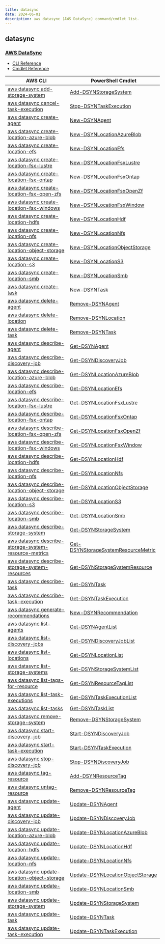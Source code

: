 ```yaml
---
title: datasync
date: 2024-06-01
description: aws datasync (AWS DataSync) command/cmdlet list.
---
```


## datasync

### [AWS DataSync](https://aws.amazon.com/datasync/)

* [CLI Reference](https://awscli.amazonaws.com/v2/documentation/api/latest/reference/datasync/index.html)
* [Cmdlet Reference](https://docs.aws.amazon.com/powershell/latest/reference/items/AWS_DataSync_cmdlets.html)

|AWS CLI|PowerShell Cmdlet|
|----|----|
|[aws datasync add-storage-system](https://awscli.amazonaws.com/v2/documentation/api/latest/reference/datasync/add-storage-system.html)|[Add-DSYNStorageSystem](https://docs.aws.amazon.com/powershell/latest/reference/items/Add-DSYNStorageSystem.html)|
|[aws datasync cancel-task-execution](https://awscli.amazonaws.com/v2/documentation/api/latest/reference/datasync/cancel-task-execution.html)|[Stop-DSYNTaskExecution](https://docs.aws.amazon.com/powershell/latest/reference/items/Stop-DSYNTaskExecution.html)|
|[aws datasync create-agent](https://awscli.amazonaws.com/v2/documentation/api/latest/reference/datasync/create-agent.html)|[New-DSYNAgent](https://docs.aws.amazon.com/powershell/latest/reference/items/New-DSYNAgent.html)|
|[aws datasync create-location-azure-blob](https://awscli.amazonaws.com/v2/documentation/api/latest/reference/datasync/create-location-azure-blob.html)|[New-DSYNLocationAzureBlob](https://docs.aws.amazon.com/powershell/latest/reference/items/New-DSYNLocationAzureBlob.html)|
|[aws datasync create-location-efs](https://awscli.amazonaws.com/v2/documentation/api/latest/reference/datasync/create-location-efs.html)|[New-DSYNLocationEfs](https://docs.aws.amazon.com/powershell/latest/reference/items/New-DSYNLocationEfs.html)|
|[aws datasync create-location-fsx-lustre](https://awscli.amazonaws.com/v2/documentation/api/latest/reference/datasync/create-location-fsx-lustre.html)|[New-DSYNLocationFsxLustre](https://docs.aws.amazon.com/powershell/latest/reference/items/New-DSYNLocationFsxLustre.html)|
|[aws datasync create-location-fsx-ontap](https://awscli.amazonaws.com/v2/documentation/api/latest/reference/datasync/create-location-fsx-ontap.html)|[New-DSYNLocationFsxOntap](https://docs.aws.amazon.com/powershell/latest/reference/items/New-DSYNLocationFsxOntap.html)|
|[aws datasync create-location-fsx-open-zfs](https://awscli.amazonaws.com/v2/documentation/api/latest/reference/datasync/create-location-fsx-open-zfs.html)|[New-DSYNLocationFsxOpenZf](https://docs.aws.amazon.com/powershell/latest/reference/items/New-DSYNLocationFsxOpenZf.html)|
|[aws datasync create-location-fsx-windows](https://awscli.amazonaws.com/v2/documentation/api/latest/reference/datasync/create-location-fsx-windows.html)|[New-DSYNLocationFsxWindow](https://docs.aws.amazon.com/powershell/latest/reference/items/New-DSYNLocationFsxWindow.html)|
|[aws datasync create-location-hdfs](https://awscli.amazonaws.com/v2/documentation/api/latest/reference/datasync/create-location-hdfs.html)|[New-DSYNLocationHdf](https://docs.aws.amazon.com/powershell/latest/reference/items/New-DSYNLocationHdf.html)|
|[aws datasync create-location-nfs](https://awscli.amazonaws.com/v2/documentation/api/latest/reference/datasync/create-location-nfs.html)|[New-DSYNLocationNfs](https://docs.aws.amazon.com/powershell/latest/reference/items/New-DSYNLocationNfs.html)|
|[aws datasync create-location-object-storage](https://awscli.amazonaws.com/v2/documentation/api/latest/reference/datasync/create-location-object-storage.html)|[New-DSYNLocationObjectStorage](https://docs.aws.amazon.com/powershell/latest/reference/items/New-DSYNLocationObjectStorage.html)|
|[aws datasync create-location-s3](https://awscli.amazonaws.com/v2/documentation/api/latest/reference/datasync/create-location-s3.html)|[New-DSYNLocationS3](https://docs.aws.amazon.com/powershell/latest/reference/items/New-DSYNLocationS3.html)|
|[aws datasync create-location-smb](https://awscli.amazonaws.com/v2/documentation/api/latest/reference/datasync/create-location-smb.html)|[New-DSYNLocationSmb](https://docs.aws.amazon.com/powershell/latest/reference/items/New-DSYNLocationSmb.html)|
|[aws datasync create-task](https://awscli.amazonaws.com/v2/documentation/api/latest/reference/datasync/create-task.html)|[New-DSYNTask](https://docs.aws.amazon.com/powershell/latest/reference/items/New-DSYNTask.html)|
|[aws datasync delete-agent](https://awscli.amazonaws.com/v2/documentation/api/latest/reference/datasync/delete-agent.html)|[Remove-DSYNAgent](https://docs.aws.amazon.com/powershell/latest/reference/items/Remove-DSYNAgent.html)|
|[aws datasync delete-location](https://awscli.amazonaws.com/v2/documentation/api/latest/reference/datasync/delete-location.html)|[Remove-DSYNLocation](https://docs.aws.amazon.com/powershell/latest/reference/items/Remove-DSYNLocation.html)|
|[aws datasync delete-task](https://awscli.amazonaws.com/v2/documentation/api/latest/reference/datasync/delete-task.html)|[Remove-DSYNTask](https://docs.aws.amazon.com/powershell/latest/reference/items/Remove-DSYNTask.html)|
|[aws datasync describe-agent](https://awscli.amazonaws.com/v2/documentation/api/latest/reference/datasync/describe-agent.html)|[Get-DSYNAgent](https://docs.aws.amazon.com/powershell/latest/reference/items/Get-DSYNAgent.html)|
|[aws datasync describe-discovery-job](https://awscli.amazonaws.com/v2/documentation/api/latest/reference/datasync/describe-discovery-job.html)|[Get-DSYNDiscoveryJob](https://docs.aws.amazon.com/powershell/latest/reference/items/Get-DSYNDiscoveryJob.html)|
|[aws datasync describe-location-azure-blob](https://awscli.amazonaws.com/v2/documentation/api/latest/reference/datasync/describe-location-azure-blob.html)|[Get-DSYNLocationAzureBlob](https://docs.aws.amazon.com/powershell/latest/reference/items/Get-DSYNLocationAzureBlob.html)|
|[aws datasync describe-location-efs](https://awscli.amazonaws.com/v2/documentation/api/latest/reference/datasync/describe-location-efs.html)|[Get-DSYNLocationEfs](https://docs.aws.amazon.com/powershell/latest/reference/items/Get-DSYNLocationEfs.html)|
|[aws datasync describe-location-fsx-lustre](https://awscli.amazonaws.com/v2/documentation/api/latest/reference/datasync/describe-location-fsx-lustre.html)|[Get-DSYNLocationFsxLustre](https://docs.aws.amazon.com/powershell/latest/reference/items/Get-DSYNLocationFsxLustre.html)|
|[aws datasync describe-location-fsx-ontap](https://awscli.amazonaws.com/v2/documentation/api/latest/reference/datasync/describe-location-fsx-ontap.html)|[Get-DSYNLocationFsxOntap](https://docs.aws.amazon.com/powershell/latest/reference/items/Get-DSYNLocationFsxOntap.html)|
|[aws datasync describe-location-fsx-open-zfs](https://awscli.amazonaws.com/v2/documentation/api/latest/reference/datasync/describe-location-fsx-open-zfs.html)|[Get-DSYNLocationFsxOpenZf](https://docs.aws.amazon.com/powershell/latest/reference/items/Get-DSYNLocationFsxOpenZf.html)|
|[aws datasync describe-location-fsx-windows](https://awscli.amazonaws.com/v2/documentation/api/latest/reference/datasync/describe-location-fsx-windows.html)|[Get-DSYNLocationFsxWindow](https://docs.aws.amazon.com/powershell/latest/reference/items/Get-DSYNLocationFsxWindow.html)|
|[aws datasync describe-location-hdfs](https://awscli.amazonaws.com/v2/documentation/api/latest/reference/datasync/describe-location-hdfs.html)|[Get-DSYNLocationHdf](https://docs.aws.amazon.com/powershell/latest/reference/items/Get-DSYNLocationHdf.html)|
|[aws datasync describe-location-nfs](https://awscli.amazonaws.com/v2/documentation/api/latest/reference/datasync/describe-location-nfs.html)|[Get-DSYNLocationNfs](https://docs.aws.amazon.com/powershell/latest/reference/items/Get-DSYNLocationNfs.html)|
|[aws datasync describe-location-object-storage](https://awscli.amazonaws.com/v2/documentation/api/latest/reference/datasync/describe-location-object-storage.html)|[Get-DSYNLocationObjectStorage](https://docs.aws.amazon.com/powershell/latest/reference/items/Get-DSYNLocationObjectStorage.html)|
|[aws datasync describe-location-s3](https://awscli.amazonaws.com/v2/documentation/api/latest/reference/datasync/describe-location-s3.html)|[Get-DSYNLocationS3](https://docs.aws.amazon.com/powershell/latest/reference/items/Get-DSYNLocationS3.html)|
|[aws datasync describe-location-smb](https://awscli.amazonaws.com/v2/documentation/api/latest/reference/datasync/describe-location-smb.html)|[Get-DSYNLocationSmb](https://docs.aws.amazon.com/powershell/latest/reference/items/Get-DSYNLocationSmb.html)|
|[aws datasync describe-storage-system](https://awscli.amazonaws.com/v2/documentation/api/latest/reference/datasync/describe-storage-system.html)|[Get-DSYNStorageSystem](https://docs.aws.amazon.com/powershell/latest/reference/items/Get-DSYNStorageSystem.html)|
|[aws datasync describe-storage-system-resource-metrics](https://awscli.amazonaws.com/v2/documentation/api/latest/reference/datasync/describe-storage-system-resource-metrics.html)|[Get-DSYNStorageSystemResourceMetric](https://docs.aws.amazon.com/powershell/latest/reference/items/Get-DSYNStorageSystemResourceMetric.html)|
|[aws datasync describe-storage-system-resources](https://awscli.amazonaws.com/v2/documentation/api/latest/reference/datasync/describe-storage-system-resources.html)|[Get-DSYNStorageSystemResource](https://docs.aws.amazon.com/powershell/latest/reference/items/Get-DSYNStorageSystemResource.html)|
|[aws datasync describe-task](https://awscli.amazonaws.com/v2/documentation/api/latest/reference/datasync/describe-task.html)|[Get-DSYNTask](https://docs.aws.amazon.com/powershell/latest/reference/items/Get-DSYNTask.html)|
|[aws datasync describe-task-execution](https://awscli.amazonaws.com/v2/documentation/api/latest/reference/datasync/describe-task-execution.html)|[Get-DSYNTaskExecution](https://docs.aws.amazon.com/powershell/latest/reference/items/Get-DSYNTaskExecution.html)|
|[aws datasync generate-recommendations](https://awscli.amazonaws.com/v2/documentation/api/latest/reference/datasync/generate-recommendations.html)|[New-DSYNRecommendation](https://docs.aws.amazon.com/powershell/latest/reference/items/New-DSYNRecommendation.html)|
|[aws datasync list-agents](https://awscli.amazonaws.com/v2/documentation/api/latest/reference/datasync/list-agents.html)|[Get-DSYNAgentList](https://docs.aws.amazon.com/powershell/latest/reference/items/Get-DSYNAgentList.html)|
|[aws datasync list-discovery-jobs](https://awscli.amazonaws.com/v2/documentation/api/latest/reference/datasync/list-discovery-jobs.html)|[Get-DSYNDiscoveryJobList](https://docs.aws.amazon.com/powershell/latest/reference/items/Get-DSYNDiscoveryJobList.html)|
|[aws datasync list-locations](https://awscli.amazonaws.com/v2/documentation/api/latest/reference/datasync/list-locations.html)|[Get-DSYNLocationList](https://docs.aws.amazon.com/powershell/latest/reference/items/Get-DSYNLocationList.html)|
|[aws datasync list-storage-systems](https://awscli.amazonaws.com/v2/documentation/api/latest/reference/datasync/list-storage-systems.html)|[Get-DSYNStorageSystemList](https://docs.aws.amazon.com/powershell/latest/reference/items/Get-DSYNStorageSystemList.html)|
|[aws datasync list-tags-for-resource](https://awscli.amazonaws.com/v2/documentation/api/latest/reference/datasync/list-tags-for-resource.html)|[Get-DSYNResourceTagList](https://docs.aws.amazon.com/powershell/latest/reference/items/Get-DSYNResourceTagList.html)|
|[aws datasync list-task-executions](https://awscli.amazonaws.com/v2/documentation/api/latest/reference/datasync/list-task-executions.html)|[Get-DSYNTaskExecutionList](https://docs.aws.amazon.com/powershell/latest/reference/items/Get-DSYNTaskExecutionList.html)|
|[aws datasync list-tasks](https://awscli.amazonaws.com/v2/documentation/api/latest/reference/datasync/list-tasks.html)|[Get-DSYNTaskList](https://docs.aws.amazon.com/powershell/latest/reference/items/Get-DSYNTaskList.html)|
|[aws datasync remove-storage-system](https://awscli.amazonaws.com/v2/documentation/api/latest/reference/datasync/remove-storage-system.html)|[Remove-DSYNStorageSystem](https://docs.aws.amazon.com/powershell/latest/reference/items/Remove-DSYNStorageSystem.html)|
|[aws datasync start-discovery-job](https://awscli.amazonaws.com/v2/documentation/api/latest/reference/datasync/start-discovery-job.html)|[Start-DSYNDiscoveryJob](https://docs.aws.amazon.com/powershell/latest/reference/items/Start-DSYNDiscoveryJob.html)|
|[aws datasync start-task-execution](https://awscli.amazonaws.com/v2/documentation/api/latest/reference/datasync/start-task-execution.html)|[Start-DSYNTaskExecution](https://docs.aws.amazon.com/powershell/latest/reference/items/Start-DSYNTaskExecution.html)|
|[aws datasync stop-discovery-job](https://awscli.amazonaws.com/v2/documentation/api/latest/reference/datasync/stop-discovery-job.html)|[Stop-DSYNDiscoveryJob](https://docs.aws.amazon.com/powershell/latest/reference/items/Stop-DSYNDiscoveryJob.html)|
|[aws datasync tag-resource](https://awscli.amazonaws.com/v2/documentation/api/latest/reference/datasync/tag-resource.html)|[Add-DSYNResourceTag](https://docs.aws.amazon.com/powershell/latest/reference/items/Add-DSYNResourceTag.html)|
|[aws datasync untag-resource](https://awscli.amazonaws.com/v2/documentation/api/latest/reference/datasync/untag-resource.html)|[Remove-DSYNResourceTag](https://docs.aws.amazon.com/powershell/latest/reference/items/Remove-DSYNResourceTag.html)|
|[aws datasync update-agent](https://awscli.amazonaws.com/v2/documentation/api/latest/reference/datasync/update-agent.html)|[Update-DSYNAgent](https://docs.aws.amazon.com/powershell/latest/reference/items/Update-DSYNAgent.html)|
|[aws datasync update-discovery-job](https://awscli.amazonaws.com/v2/documentation/api/latest/reference/datasync/update-discovery-job.html)|[Update-DSYNDiscoveryJob](https://docs.aws.amazon.com/powershell/latest/reference/items/Update-DSYNDiscoveryJob.html)|
|[aws datasync update-location-azure-blob](https://awscli.amazonaws.com/v2/documentation/api/latest/reference/datasync/update-location-azure-blob.html)|[Update-DSYNLocationAzureBlob](https://docs.aws.amazon.com/powershell/latest/reference/items/Update-DSYNLocationAzureBlob.html)|
|[aws datasync update-location-hdfs](https://awscli.amazonaws.com/v2/documentation/api/latest/reference/datasync/update-location-hdfs.html)|[Update-DSYNLocationHdf](https://docs.aws.amazon.com/powershell/latest/reference/items/Update-DSYNLocationHdf.html)|
|[aws datasync update-location-nfs](https://awscli.amazonaws.com/v2/documentation/api/latest/reference/datasync/update-location-nfs.html)|[Update-DSYNLocationNfs](https://docs.aws.amazon.com/powershell/latest/reference/items/Update-DSYNLocationNfs.html)|
|[aws datasync update-location-object-storage](https://awscli.amazonaws.com/v2/documentation/api/latest/reference/datasync/update-location-object-storage.html)|[Update-DSYNLocationObjectStorage](https://docs.aws.amazon.com/powershell/latest/reference/items/Update-DSYNLocationObjectStorage.html)|
|[aws datasync update-location-smb](https://awscli.amazonaws.com/v2/documentation/api/latest/reference/datasync/update-location-smb.html)|[Update-DSYNLocationSmb](https://docs.aws.amazon.com/powershell/latest/reference/items/Update-DSYNLocationSmb.html)|
|[aws datasync update-storage-system](https://awscli.amazonaws.com/v2/documentation/api/latest/reference/datasync/update-storage-system.html)|[Update-DSYNStorageSystem](https://docs.aws.amazon.com/powershell/latest/reference/items/Update-DSYNStorageSystem.html)|
|[aws datasync update-task](https://awscli.amazonaws.com/v2/documentation/api/latest/reference/datasync/update-task.html)|[Update-DSYNTask](https://docs.aws.amazon.com/powershell/latest/reference/items/Update-DSYNTask.html)|
|[aws datasync update-task-execution](https://awscli.amazonaws.com/v2/documentation/api/latest/reference/datasync/update-task-execution.html)|[Update-DSYNTaskExecution](https://docs.aws.amazon.com/powershell/latest/reference/items/Update-DSYNTaskExecution.html)|


